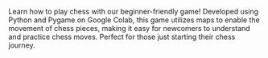Learn how to play chess with our beginner-friendly game! Developed using Python and Pygame on Google Colab, this game utilizes maps to enable the movement of chess pieces, making it easy for newcomers to understand and practice chess moves. Perfect for those just starting their chess journey.
